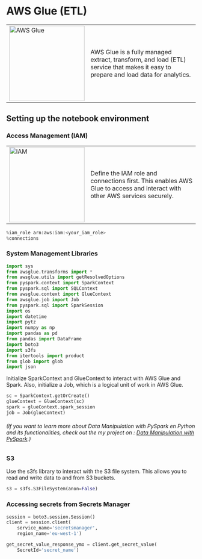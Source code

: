 # AWS Glue (ETL)

<table>
  <tr>
    <td>
      <img src="https://github.com/CatelloTheDataProjectManager/ETL-AWS/blob/main/AWS-Glue.png" alt="AWS Glue" width="200">
    </td>
    <td>
      AWS Glue is a fully managed extract, transform, and load (ETL) service that makes it easy to prepare and load data for analytics.
    </td>
  </tr>
</table>


## Setting up the notebook environment
### Access Management (IAM)

<table>
  <tr>
    <td>
      <img src="https://github.com/CatelloTheDataProjectManager/ETL-AWS/blob/main/IAM.png" alt="IAM" width="200">
    </td>
    <td>
      Define the IAM role and connections first. This enables AWS Glue to access and interact with other AWS services securely.
    </td>
  </tr>
</table>



```python
%iam_role arn:aws:iam:<your_iam_role>
%connections
```
### System Management Libraries



```python
import sys
from awsglue.transforms import *
from awsglue.utils import getResolvedOptions
from pyspark.context import SparkContext
from pyspark.sql import SQLContext
from awsglue.context import GlueContext
from awsglue.job import Job
from pyspark.sql import SparkSession
import os
import datetime
import pytz
import numpy as np
import pandas as pd
from pandas import DataFrame
import boto3
import s3fs
from itertools import product
from glob import glob
import json
```

Initialize SparkContext and GlueContext to interact with AWS Glue and Spark. Also, initialize a Job, which is a logical unit of work in AWS Glue.

```python
sc = SparkContext.getOrCreate()
glueContext = GlueContext(sc)
spark = glueContext.spark_session
job = Job(glueContext)
```

###### (If you want to learn more about Data Manipulation with PySpark en Python and its functionalities, check out the my project on : [Data Manipulation with PySpark](https://github.com/CatelloTheDataProjectManager/data_manipulation_with_pysapark/blob/main/README.md).)

### S3

Use the s3fs library to interact with the S3 file system. This allows you to read and write data to and from S3 buckets.

```python
s3 = s3fs.S3FileSystem(anon=False)
```
### Accessing secrets from Secrets Manager

```python
session = boto3.session.Session()
client = session.client(
    service_name='secretsmanager',
    region_name='eu-west-1')

get_secret_value_response_ymo = client.get_secret_value(
    SecretId='secret_name')
```
